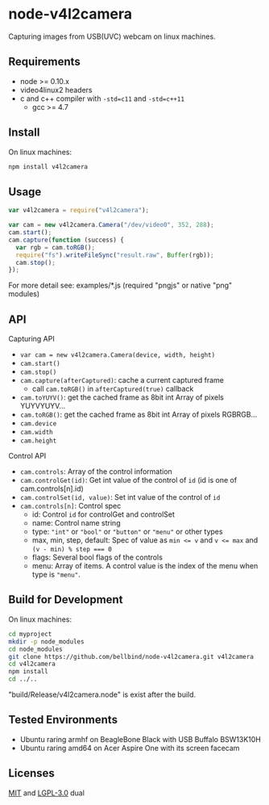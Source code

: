 # node-v4l2camera

Capturing images from USB(UVC) webcam on linux machines.

## Requirements

- node >= 0.10.x
- video4linux2 headers
- c and c++ compiler with `-std=c11` and `-std=c++11`
    - gcc >= 4.7

## Install

On linux machines:

```bash
npm install v4l2camera
```

## Usage

```js
var v4l2camera = require("v4l2camera");

var cam = new v4l2camera.Camera("/dev/video0", 352, 288);
cam.start();
cam.capture(function (success) {
  var rgb = cam.toRGB();
  require("fs").writeFileSync("result.raw", Buffer(rgb));
  cam.stop();
});
```

For more detail see: examples/*.js (required "pngjs" or native "png" modules)

## API

Capturing API

- `var cam = new v4l2camera.Camera(device, width, height)`
- `cam.start()`
- `cam.stop()`
- `cam.capture(afterCaptured)`: cache a current captured frame
    - call `cam.toRGB()` in `afterCaptured(true)` callback
- `cam.toYUYV()`: get the cached frame as 8bit int Array of pixels YUYVYUYV...
- `cam.toRGB()`: get the cached frame as 8bit int Array of pixels RGBRGB...
- `cam.device`
- `cam.width`
- `cam.height`

Control API

- `cam.controls`: Array of the control information
- `cam.controlGet(id)`: Get int value of the control of `id`
  (id is one of cam.controls[n].id)
- `cam.controlSet(id, value)`: Set int value of the control of `id`
- `cam.controls[n]`: Control spec
    - id: Control `id` for controlGet and controlSet
    - name: Control name string
    - type: `"int"` or `"bool"` or `"button"` or `"menu"` or other types
    - max, min, step, default: Spec of value as `min <= v` and `v <= max` and 
      `(v - min) % step === 0`
    - flags: Several bool flags of the controls
    - menu: Array of items. 
      A control value is the index of the menu when type is `"menu"`.

## Build for Development

On linux machines:

```bash
cd myproject
mkdir -p node_modules
cd node_modules
git clone https://github.com/bellbind/node-v4l2camera.git v4l2camera
cd v4l2camera
npm install
cd ../..
```

"build/Release/v4l2camera.node" is exist after the build.

## Tested Environments

- Ubuntu raring armhf on BeagleBone Black with USB Buffalo BSW13K10H
- Ubuntu raring amd64 on Acer Aspire One with its screen facecam

## Licenses

[MIT](http://opensource.org/licenses/MIT) and 
[LGPL-3.0](http://opensource.org/licenses/LGPL-3.0) dual
